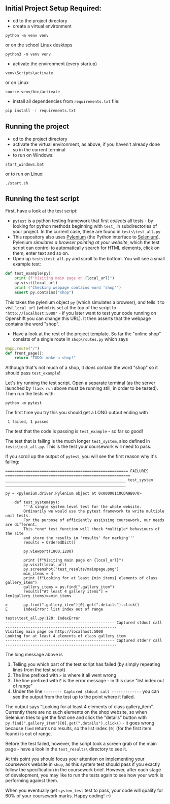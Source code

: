 ## Initial Project Setup Required:
* cd to the project directory
* create a virtual environment 
```
python -m venv venv
```
or on the school Linux desktops
```
python3 -m venv venv
```
* activate the environment (every startup)
```
venv\Scripts\activate
```
or on Linux
```
source venv/bin/activate
```
* install all dependencies from ```requirements.txt``` file:
```sh
pip install -r requirements.txt
```

## Running the project
* cd to the project directory
* activate the virtual environment, as above, if you haven't already done so in the current terminal
* to run on Windows:
```
start_windows.bat
```
or to run on Linux:
```
./start.sh
```

## Running the test script
First, have a look at the test script:
* `pytest` is a python testing framework that first *collects* all tests - by looking for python methods beginning with `test_` in subdirectories of your project.  In the current case, these are found in `tests\test_all.py`
* This repository also uses [Pylenium](https://docs.pylenium.io/) (the Python interface to [Selenium](https://www.selenium.dev/)). Pylenium *simulates a browser pointing at your website*, which the test script can control to automatically search for HTML elements, click on them, enter text and so on.
* Open up `tests\test_all.py` and scroll to the bottom. You will see a small example test:
```python
def test_example(py):
    print (f"Visiting main page on {local_url}")
    py.visit(local_url)
    print ("Checking webpage contains word 'shop'")
    assert py.contains("shop")
```
This takes the pylenium object `py` (which simulates a browser), and tells it to visit `local_url` (which is set at the top of the script to `"http://localhost:5000"` - if you later want to test your code running on Openshift you can change this URL). It then asserts that the webpage contains the word "shop".

* Have a look at the rest of the project template. So far the "online shop" consists of a single route in `shop\routes.py` which says
```python
@app.route("/")
def front_page():
    return "TODO: make a shop!"
```
Although that's not much of a shop, it *does* contain the word "shop" so it should pass `test_example`!

Let's try running the test script. Open a separate terminal (as the server launched by `flask run` above must be running still, in order to be tested). Then run the tests with:
```
python -m pytest
```
The first time you try this you should get a LONG output ending with
```
 1 failed, 1 passed
```
The test that the code is passing is `test_example` - so far so good!

The test that is failing is the much longer `test_system`, also defined in `tests\test_all.py`. This is the test your coursework will need to pass.

If you scroll up the output of `pytest`, you will see the first reason why it's failing:
```
====================================================== FAILURES =======================================================
_____________________________________________________ test_system _____________________________________________________

py = <pylenium.driver.Pylenium object at 0x000001C0CDA9B070>

    def test_system(py):
        '''A single system level test for the whole website.
        Ordinarily we would use the pytest framework to write multiple unit tests.
        For the purpose of efficiently assissing coursework, our needs are different:
        This *one* test function will check *multiple* behaviours of the site
        and store the results in 'results' for marking'''
        results = OrderedDict()

        py.viewport(1800,1200)

        print (f"Visiting main page on {local_url}")
        py.visit(local_url)
        py.screenshot("test_results/mainpage.png")
        min_items = 4
        print (f"Looking for at least {min_items} elements of class gallery_item")
        gallery_items = py.find(".gallery_item")
        results["At least 4 gallery items"] = len(gallery_items)>=min_items

>       py.find(".gallery_item")[0].get(".details").click()
E       IndexError: list index out of range

tests\test_all.py:120: IndexError
------------------------------------------------ Captured stdout call -------------------------------------------------
Visiting main page on http://localhost:5000
Looking for at least 4 elements of class gallery_item
------------------------------------------------ Captured stderr call -------------------------------------------------
```
The long message above is
1. Telling you which part of the test script has failed (by simply repeating lines from the test script)
2. The line prefixed with `>` is where it all went wrong
3. The line prefixed with `E` is the error message - in this case "list index out of range"
4. Under the line `-------- Captured stdout call -------------` you can see the output from the test up to the point where it failed.

The output says "Looking for at least 4 elements of class gallery_item". Currently there are no such elements on the shop website, so when Selenium tries to get the first one and click the "details" button with `py.find(".gallery_item")[0].get(".details").click()` - it goes wrong because `find` returns no results, so the list index `[0]` (for the first item found) is out of range.

Before the test failed, however, the script took a screen grab of the main page - have a look in the `test_results\` directory to see it.

At this point you should focus your attention on implementing your coursework website in `shop`, as this system test should pass if you exactly follow the specification in the coursework brief. However, after each stage of development, you may like to run the tests again to see how your work is performing against them.

When you eventually get `system_test` test to pass, your code will qualify for 60% of your coursework marks. Happy coding! :-)
